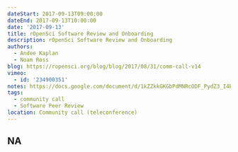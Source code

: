 ```yaml
---
dateStart: 2017-09-13T09:00:00
dateEnd: 2017-09-13T10:00:00
date: '2017-09-13'
title: rOpenSci Software Review and Onboarding
description: rOpenSci Software Review and Onboarding
authors:
  - Andee Kaplan
  - Noam Ross
blog: https://ropensci.org/blog/blog/2017/08/31/comm-call-v14
vimeo:
  - id: '234900351'
notes: https://docs.google.com/document/d/1kZZkkGKGbPdMNRcODF_PydZ3_I4B8y5fmUaeOAPV1K8/edit
tags:
  - community call
  - Software Peer Review
location: Community call (teleconference)
---
```

NA
---
